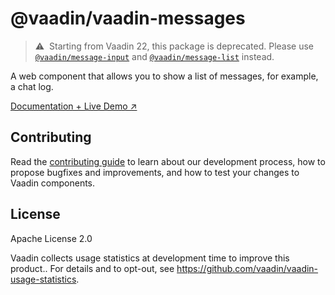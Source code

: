 # @vaadin/vaadin-messages

> ⚠️&nbsp; Starting from Vaadin 22, this package is deprecated.
> Please use [`@vaadin/message-input`](https://www.npmjs.com/package/@vaadin/message-input) and [`@vaadin/message-list`](https://www.npmjs.com/package/@vaadin/message-list) instead.

A web component that allows you to show a list of messages, for example, a chat log.

[Documentation + Live Demo ↗](https://vaadin.com/docs/latest/ds/components/message-list)

## Contributing

Read the [contributing guide](https://vaadin.com/docs/latest/guide/contributing/overview) to learn about our development process, how to propose bugfixes and improvements, and how to test your changes to Vaadin components.

## License

Apache License 2.0

Vaadin collects usage statistics at development time to improve this product..
For details and to opt-out, see https://github.com/vaadin/vaadin-usage-statistics.
